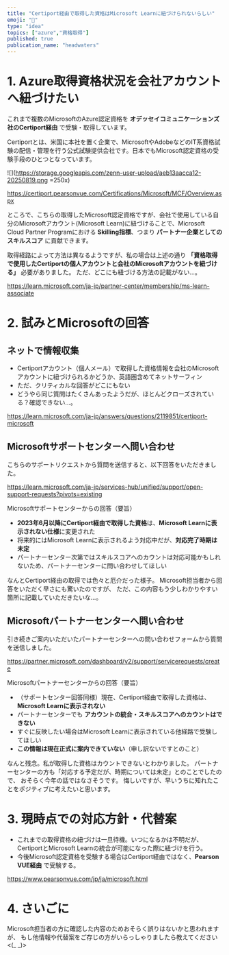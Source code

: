 ```yaml
---
title: "Certiport経由で取得した資格はMicrosoft Learnに紐づけられないらしい"
emoji: "🌱"
type: "idea"
topics: ["azure","資格取得"]
published: true
publication_name: "headwaters"
---
```


# 1. Azure取得資格状況を会社アカウントへ紐づけたい

これまで複数のMicrosoftのAzure認定資格を **オデッセイコミュニケーションズ社のCertiport経由** で受験・取得しています。

Certiportとは、米国に本社を置く企業で、MicrosoftやAdobeなどのIT系資格試験の配信・管理を行う公式試験提供会社です。日本でもMicrosoft認定資格の受験手段のひとつとなっています。

![](https://storage.googleapis.com/zenn-user-upload/aeb13aacca12-20250819.png =250x)


https://certiport.pearsonvue.com/Certifications/Microsoft/MCF/Overview.aspx

ところで、こちらの取得したMicrosoft認定資格ですが、会社で使用している自分のMicrosoftアカウント(Microsoft Learn)に紐づけることで、Microsoft Cloud Partner Programにおける **Skilling指標**、つまり **パートナー企業としてのスキルスコア** に貢献できます。

取得経路によって方法は異なるようですが、私の場合は上述の通り **「資格取得で使用したCertiportの個人アカウントと会社のMicrosoftアカウントを紐づける」** 必要がありました。
ただ、どこにも紐づける方法の記載がない…。

https://learn.microsoft.com/ja-jp/partner-center/membership/ms-learn-associate

# 2. 試みとMicrosoftの回答

## ネットで情報収集
- Certiportアカウント（個人メール）で取得した資格情報を会社のMicrosoftアカウントに紐づけられるかどうか、英語圏含めてネットサーフィン
- ただ、クリティカルな回答がどこにもない
- どうやら同じ質問はたくさんあったようだが、ほとんどクローズされている？確認できない…。

https://learn.microsoft.com/ja-jp/answers/questions/2119851/certiport-microsoft

  
## Microsoftサポートセンターへ問い合わせ

こちらのサポートリクエストから質問を送信すると、以下回答をいただきました。

https://learn.microsoft.com/ja-jp/services-hub/unified/support/open-support-requests?pivots=existing

Microsoftサポートセンターからの回答（要旨）
- **2023年6月以降にCertiport経由で取得した資格**は、**Microsoft Learnに表示されない仕様**に変更された
- 将来的にはMicrosoft Learnに表示されるよう対応中だが、**対応完了時期は未定**
- パートナーセンター次第ではスキルスコアへのカウントは対応可能かもしれないため、パートナーセンターに問い合わせしてほしい


なんとCertiport経由の取得では色々と厄介だった様子。
Microsoft担当者から回答をいただく早さにも驚いたのですが、
ただ、この内容もう少しわかりやすい箇所に記載していただきたいな…。

## Microsoftパートナーセンターへ問い合わせ

引き続きご案内いただいたパートナーセンターへの問い合わせフォームから質問を送信しました。

https://partner.microsoft.com/dashboard/v2/support/servicerequests/create


Microsoftパートナーセンターからの回答（要旨）

- （サポートセンター回答同様）現在、Certiport経由で取得した資格は、**Microsoft Learnに表示されない**
- パートナーセンターでも **アカウントの統合・スキルスコアへのカウントはできない**
- すぐに反映したい場合はMicrosoft Learnに表示されている他経路で受験してほしい
- **この情報は現在正式に案内できていない**（申し訳ないですとのこと）

なんと残念。私が取得した資格はカウントできないとわかりました。
パートナーセンターの方も「対応する予定だが、時期については未定」とのことでしたので、
おそらく今年の話ではなさそうです。
悔しいですが、早いうちに知れたことをポジティブに考えたいと思います。


# 3. 現時点での対応方針・代替案

- これまでの取得資格の紐づけは一旦待機。いつになるかは不明だが、CertiportとMicrosoft Learnの統合が可能になった際に紐づけを行う。
- 今後Microsoft認定資格を受験する場合はCertiport経由ではなく、**Pearson VUE経由** で受験する。

https://www.pearsonvue.com/jp/ja/microsoft.html


# 4. さいごに

Microsoft担当者の方に確認した内容のためおそらく誤りはないかと思われますが、
もし他情報や代替案をご存じの方がいらっしゃりましたら教えてください<(_ _)>
